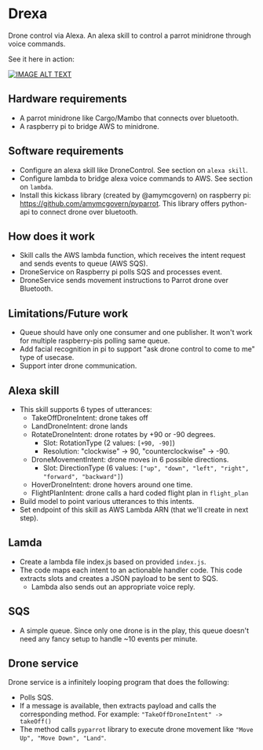 # Drexa
Drone control via Alexa. An alexa skill to control a parrot minidrone through voice commands.

See it here in action:

[![IMAGE ALT TEXT](http://img.youtube.com/vi/Fl01-RQXWUQ/0.jpg)](https://www.youtube.com/watch?v=Fl01-RQXWUQ "Drexa")

## Hardware requirements
- A parrot minidrone like Cargo/Mambo that connects over bluetooth.
- A raspberry pi to bridge AWS to minidrone.

## Software requirements
- Configure an alexa skill like DroneControl. See section on `alexa skill`.
- Configure lambda to bridge alexa voice commands to AWS. See section on `lambda`.
- Install this kickass library (created by @amymcgovern) on raspberry pi: https://github.com/amymcgovern/pyparrot. This library offers python-api to connect drone over bluetooth.

## How does it work
- Skill calls the AWS lambda function, which receives the intent request and sends events to queue (AWS SQS).
- DroneService on Raspberry pi polls SQS and processes event.
- DroneService sends movement instructions to Parrot drone over Bluetooth.

## Limitations/Future work
- Queue should have only one consumer and one publisher. It won't work for multiple raspberry-pis polling same queue.
- Add facial recognition in pi to support "ask drone control to come to me" type of usecase.
- Support inter drone communication.


## Alexa skill
- This skill supports 6 types of utterances:
  - TakeOffDroneIntent: drone takes off
  - LandDroneIntent: drone lands
  - RotateDroneIntent: drone rotates by +90 or -90 degrees.
    - Slot: RotationType (2 values: `[+90, -90]`)
    - Resolution: "clockwise" -> 90, "counterclockwise" -> -90.
  - DroneMovementIntent: drone moves in 6 possible directions.
    - Slot: DirectionType (6 values: `["up", "down", "left", "right", "forward", "backward"]`)
  - HoverDroneIntent: drone hovers around one time.
  - FlightPlanIntent: drone calls a hard coded flight plan in `flight_plan`
- Build model to point various utterances to this intents.
- Set endpoint of this skill as AWS Lambda ARN (that we'll create in next step).


## Lamda
- Create a lambda file index.js based on provided `index.js`.
- The code maps each intent to an actionable handler code. This code extracts slots and creates a JSON payload to be sent to SQS.
  - Lambda also sends out an appropriate voice reply.

## SQS
 - A simple queue. Since only one drone is in the play, this queue doesn't need any fancy setup to handle ~10 events per minute.

## Drone service
Drone service is a infinitely looping program that does the following:
- Polls SQS.
- If a message is available, then extracts payload and calls the corresponding method. For example: `"TakeOffDroneIntent" -> takeOff()`
- The method calls `pyparrot` library to execute drone movement like `"Move Up", "Move Down", "Land"`.
